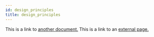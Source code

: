 ```yaml
---
id: design_principles
title: design_principles
---
```


This is a link to [another document.](doc3.md) This is a link to an [external page.](http://www.example.com/)
